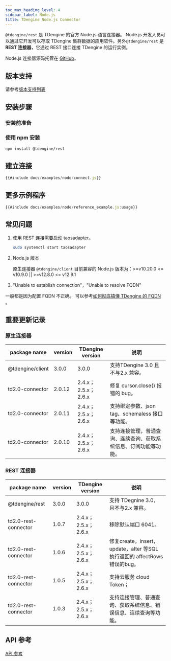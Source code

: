 ```yaml
---
toc_max_heading_level: 4
sidebar_label: Node.js
title: TDengine Node.js Connector
---
```


`@tdengine/rest` 是 TDengine 的官方 Node.js 语言连接器。 Node.js 开发人员可以通过它开发可以存取 TDengine 集群数据的应用软件。另外`@tdengine/rest` 是 **REST 连接器**，它通过 REST 接口连接 TDengine 的运行实例。

Node.js 连接器源码托管在 [GitHub](https://github.com/taosdata/taos-connector-node/tree/3.0)。

## 版本支持

请参考[版本支持列表](../#版本支持)

## 安装步骤

### 安装前准备

### 使用 npm 安装

```bash
npm install @tdengine/rest
```

## 建立连接

```javascript
{{#include docs/examples/node/connect.js}}
```

## 更多示例程序

```javascript
{{#include docs/examples/node/reference_example.js:usage}}
```

## 常见问题

1. 使用 REST 连接需要启动 taosadapter。

   ```bash
   sudo systemctl start taosadapter
   ```

2. Node.js 版本

   原生连接器 `@tdengine/client` 目前兼容的 Node.js 版本为：>=v10.20.0 \<= v10.9.0 || >=v12.8.0 \<= v12.9.1

3. "Unable to establish connection"，"Unable to resolve FQDN"

  一般都是因为配置 FQDN 不正确。 可以参考[如何彻底搞懂 TDengine 的 FQDN](https://www.taosdata.com/blog/2021/07/29/2741.html) 。

## 重要更新记录

### 原生连接器

| package name     | version | TDengine version    | 说明                                                             |
|------------------|---------|---------------------|------------------------------------------------------------------|
| @tdengine/client | 3.0.0   | 3.0.0               | 支持TDengine 3.0 且不与2.x 兼容。                                                          |
| td2.0-connector  | 2.0.12  | 2.4.x；2.5.x；2.6.x | 修复 cursor.close() 报错的 bug。                                 |
| td2.0-connector  | 2.0.11  | 2.4.x；2.5.x；2.6.x | 支持绑定参数、json tag、schemaless 接口等功能。                  |
| td2.0-connector  | 2.0.10  | 2.4.x；2.5.x；2.6.x | 支持连接管理，普通查询、连续查询、获取系统信息、订阅功能等功能。 |
### REST 连接器

| package name         | version | TDengine version    | 说明                                                                      |
|----------------------|---------|---------------------|---------------------------------------------------------------------------|
| @tdengine/rest       | 3.0.0   | 3.0.0               | 支持 TDegnine 3.0，且不与2.x 兼容。                                               |
| td2.0-rest-connector | 1.0.7   | 2.4.x；2.5.x；2.6.x | 移除默认端口 6041。                                                       |
| td2.0-rest-connector | 1.0.6   | 2.4.x；2.5.x；2.6.x | 修复create，insert，update，alter 等SQL 执行返回的 affectRows 错误的bug。 |
| td2.0-rest-connector | 1.0.5   | 2.4.x；2.5.x；2.6.x | 支持云服务 cloud Token；                                                  |
| td2.0-rest-connector | 1.0.3   | 2.4.x；2.5.x；2.6.x | 支持连接管理、普通查询、获取系统信息、错误信息、连续查询等功能。          |

## API 参考

[API 参考](https://docs.taosdata.com/api/td2.0-connector/)
